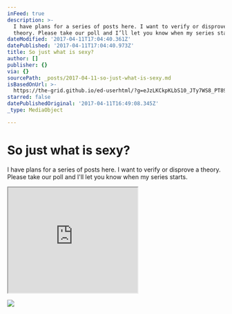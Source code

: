 ```yaml
---
inFeed: true
description: >-
  I have plans for a series of posts here. I want to verify or disprove a
  theory. Please take our poll and I’ll let you know when my series starts.
dateModified: '2017-04-11T17:04:40.361Z'
datePublished: '2017-04-11T17:04:40.973Z'
title: So just what is sexy?
author: []
publisher: {}
via: {}
sourcePath: _posts/2017-04-11-so-just-what-is-sexy.md
isBasedOnUrl: >-
  https://the-grid.github.io/ed-userhtml/?g=eJzLKCkpKLbS10_JTy7WS8_PT89J1UvOz9VPyy_KLdZP0U_VN3Rz9CwI9AlOTresKCh1j8yzzHNPjy-prHCKz8gpTsrIjc92MrOMSE2yjPLLSDdOdHfyCDLN0HXUL8tMLQcZY19aXGBbnBafk5mXDQCgyCek
starred: false
datePublishedOriginal: '2017-04-11T16:49:08.345Z'
_type: MediaObject

---
```

# So just what is sexy?

I have plans for a series of posts here. I want to verify or disprove a theory. Please take our poll and I'll let you know when my series starts.

<iframe src="https://the-grid.github.io/ed-userhtml/?g=eJzLKCkpKLbS10_JTy7WS8_PT89J1UvOz9VPyy_KLdZP0U_VN3Rz9CwI9AlOTresKCh1j8yzzHNPjy-prHCKz8gpTsrIjc92MrOMSE2yjPLLSDdOdHfyCDLN0HXUL8tMLQcZY19aXGBbnBafk5mXDQCgyCek" height="244" style=""></iframe>

![](https://the-grid-user-content.s3-us-west-2.amazonaws.com/ff8fc0f6-5c5d-4a59-a5db-32e2e6b6125b.jpg)